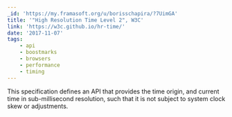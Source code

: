 ```yaml
---
_id: 'https://my.framasoft.org/u/borisschapira/?7UimGA'
title: '"High Resolution Time Level 2", W3C'
link: 'https://w3c.github.io/hr-time/'
date: '2017-11-07'
tags:
    - api
    - boostmarks
    - browsers
    - performance
    - timing
---
```


<div class="markdown"><p>This specification defines an API that provides the time origin, and current time in sub-millisecond resolution, such that it is not subject to system clock skew or adjustments.
</p></div>
